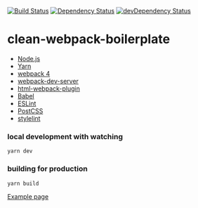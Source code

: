 <a href="https://travis-ci.org/4-life/clean-webpack-boilerplate"><img src="https://travis-ci.org/4-life/clean-webpack-boilerplate.svg" alt="Build Status"></a>
<a href="https://david-dm.org/4-life/clean-webpack-boilerplate"><img src="https://david-dm.org/4-life/clean-webpack-boilerplate.svg" alt="Dependency Status"></a>
<a href="https://david-dm.org/4-life/clean-webpack-boilerplate/?type=dev"><img src="https://david-dm.org/4-life/clean-webpack-boilerplate/dev-status.svg" alt="devDependency Status"></a>

# clean-webpack-boilerplate

* [Node.js](https://github.com/nodejs/node)
* [Yarn](https://github.com/yarnpkg)
* [webpack 4](https://github.com/webpack/webpack)
* [webpack-dev-server](https://github.com/webpack/webpack-dev-server)
* [html-webpack-plugin](https://github.com/jantimon/html-webpack-plugin)
* [Babel](https://github.com/babel/babel)
* [ESLint](https://github.com/eslint/eslint)
* [PostCSS](https://github.com/postcss/postcss)
* [stylelint](https://github.com/stylelint/stylelint)

### local development with watching

```
yarn dev
```

### building for production

```
yarn build
```

[Example page](https://4-life.github.io/clean-webpack-boilerplate/)
